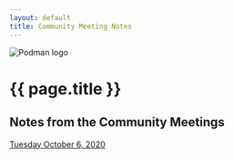 ```yaml
---
layout: default
title: Community Meeting Notes
---
```


![Podman logo](../images/podman.svg)

# {{ page.title }}

## Notes from the Community Meetings

[Tuesday October 6, 2020](https://podman.io/community/meeting/2020-10-06)

